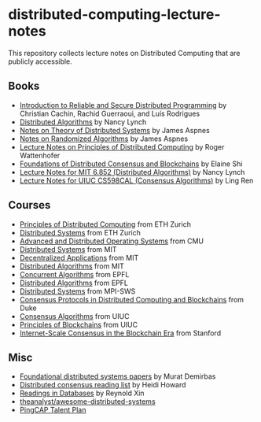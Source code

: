 # distributed-computing-lecture-notes

This repository collects lecture notes on Distributed Computing that are publicly accessible.

## Books

- [Introduction to Reliable and Secure Distributed Programming](https://github.com/KevinB5/SEC25/raw/master/Book/Introduction%20to%20Reliable%20and%20Secure%20Distributed%20Programming.pdf) by Christian Cachin, Rachid Guerraoui, and Luís Rodrigues
- [Distributed Algorithms](http://read.pudn.com/downloads95/ebook/386159/Distributed.Algorithms.pdf) by Nancy Lynch
- [Notes on Theory of Distributed Systems](https://www.cs.yale.edu/homes/aspnes/classes/465/notes.pdf) by James Aspnes
- [Notes on Randomized Algorithms](https://www.cs.yale.edu/homes/aspnes/classes/469/notes.pdf) by James Aspnes
- [Lecture Notes on Principles of Distributed Computing](https://disco.ethz.ch/courses/podc_allstars/lecture/podc.pdf) by Roger Wattenhofer
- [Foundations of Distributed Consensus and Blockchains](https://www.distributedconsensus.net/) by Elaine Shi
- [Lecture Notes for MIT 6.852 (Distributed Algorithms)](https://labs.xjtudlc.com/labs/wldmt1/books/Distributed%20and%20parallel%20algorithms/Distributed_Algorithms_(%e4%b8%ad%e6%96%87%e5%90%8d%ef%bc%9a%e5%88%86%e5%b8%83%e5%bc%8f%e7%ae%97%e6%b3%95).pdf) by Nancy Lynch
- [Lecture Notes for UIUC CS598CAL (Consensus Algorithms)](https://drive.google.com/drive/u/0/folders/1Vo3UPK4lamunGVtV9boVQbkteaiFLPaY) by Ling Ren

## Courses

- [Principles of Distributed Computing](https://disco.ethz.ch/courses/podc/) from ETH Zurich
- [Distributed Systems](https://disco.ethz.ch/courses/distsys/) from ETH Zurich
- [Advanced and Distributed Operating Systems](https://www.cs.cmu.edu/~dga/15-712/F14) from CMU
- [Distributed Systems](https://pdos.csail.mit.edu/6.824/) from MIT
- [Decentralized Applications](http://nil.lcs.mit.edu/6.S974/) from MIT
- [Distributed Algorithms](https://learning-modules.mit.edu/materials/index.html?uuid=/course/6/fa15/6.852#materials) from MIT
- [Concurrent Algorithms](https://dcl.epfl.ch/site/education/ca_2019) from EPFL
- [Distributed Algorithms](https://dcl.epfl.ch/site/education/da) from EPFL
- [Distributed Systems](http://courses.mpi-sws.org/ds-ws16/schedule.html) from MPI-SWS
- [Consensus Protocols in Distributed Computing and Blockchains](https://sites.duke.edu/compsci590_04_f2019/schedule/) from Duke
- [Consensus Algorithms](https://sites.google.com/view/cs598cal) from UIUC
- [Principles of Blockchains](https://courses.grainger.illinois.edu/ece598pv/sp2021/) from UIUC
- [Internet-Scale Consensus in the Blockchain Era](https://web.stanford.edu/class/ee374/) from Stanford

## Misc

- [Foundational distributed systems papers](https://muratbuffalo.blogspot.com/2021/02/foundational-distributed-systems-papers.html?m=1) by Murat Demirbas
- [Distributed consensus reading list](https://github.com/heidihoward/distributed-consensus-reading-list) by Heidi Howard
- [Readings in Databases](https://github.com/rxin/db-readings) by Reynold Xin
- [theanalyst/awesome-distributed-systems](https://github.com/theanalyst/awesome-distributed-systems)
- [PingCAP Talent Plan](https://github.com/pingcap/talent-plan)
